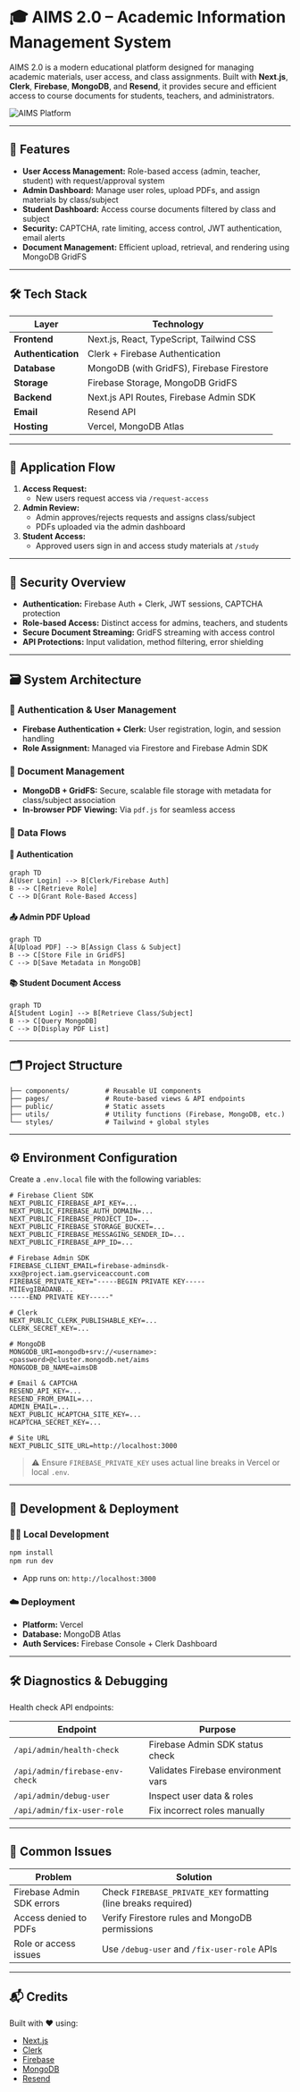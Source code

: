 # 🎓 AIMS 2.0 – Academic Information Management System

AIMS 2.0 is a modern educational platform designed for managing academic materials, user access, and class assignments. Built with **Next.js**, **Clerk**, **Firebase**, **MongoDB**, and **Resend**, it provides secure and efficient access to course documents for students, teachers, and administrators.

![AIMS Platform](public/img/academic.png)

---

## 🚀 Features

- **User Access Management:** Role-based access (admin, teacher, student) with request/approval system  
- **Admin Dashboard:** Manage user roles, upload PDFs, and assign materials by class/subject  
- **Student Dashboard:** Access course documents filtered by class and subject  
- **Security:** CAPTCHA, rate limiting, access control, JWT authentication, email alerts  
- **Document Management:** Efficient upload, retrieval, and rendering using MongoDB GridFS  

---

## 🛠️ Tech Stack

| Layer              | Technology                               |
|--------------------|------------------------------------------|
| **Frontend**       | Next.js, React, TypeScript, Tailwind CSS |
| **Authentication** | Clerk + Firebase Authentication          |
| **Database**       | MongoDB (with GridFS), Firebase Firestore|
| **Storage**        | Firebase Storage, MongoDB GridFS         |
| **Backend**        | Next.js API Routes, Firebase Admin SDK   |
| **Email**          | Resend API                               |
| **Hosting**        | Vercel, MongoDB Atlas                    |

---

## 🧭 Application Flow

1. **Access Request:**  
   - New users request access via `/request-access`
2. **Admin Review:**  
   - Admin approves/rejects requests and assigns class/subject
   - PDFs uploaded via the admin dashboard
3. **Student Access:**  
   - Approved users sign in and access study materials at `/study`

---

## 🔐 Security Overview

- **Authentication:** Firebase Auth + Clerk, JWT sessions, CAPTCHA protection  
- **Role-based Access:** Distinct access for admins, teachers, and students  
- **Secure Document Streaming:** GridFS streaming with access control  
- **API Protections:** Input validation, method filtering, error shielding  

---

## 🗃️ System Architecture

### 🔑 Authentication & User Management
- **Firebase Authentication + Clerk:** User registration, login, and session handling
- **Role Assignment:** Managed via Firestore and Firebase Admin SDK

### 📄 Document Management
- **MongoDB + GridFS:** Secure, scalable file storage with metadata for class/subject association
- **In-browser PDF Viewing:** Via `pdf.js` for seamless access

### 🧭 Data Flows

#### 🔐 Authentication
```mermaid
graph TD
A[User Login] --> B[Clerk/Firebase Auth]
B --> C[Retrieve Role]
C --> D[Grant Role-Based Access]
```

#### 📤 Admin PDF Upload
```mermaid
graph TD
A[Upload PDF] --> B[Assign Class & Subject]
B --> C[Store File in GridFS]
C --> D[Save Metadata in MongoDB]
```

#### 📚 Student Document Access
```mermaid
graph TD
A[Student Login] --> B[Retrieve Class/Subject]
B --> C[Query MongoDB]
C --> D[Display PDF List]
```

---

## 🗂️ Project Structure

```
├── components/         # Reusable UI components
├── pages/              # Route-based views & API endpoints
├── public/             # Static assets
├── utils/              # Utility functions (Firebase, MongoDB, etc.)
└── styles/             # Tailwind + global styles
```

---

## ⚙️ Environment Configuration

Create a `.env.local` file with the following variables:

```env
# Firebase Client SDK
NEXT_PUBLIC_FIREBASE_API_KEY=...
NEXT_PUBLIC_FIREBASE_AUTH_DOMAIN=...
NEXT_PUBLIC_FIREBASE_PROJECT_ID=...
NEXT_PUBLIC_FIREBASE_STORAGE_BUCKET=...
NEXT_PUBLIC_FIREBASE_MESSAGING_SENDER_ID=...
NEXT_PUBLIC_FIREBASE_APP_ID=...

# Firebase Admin SDK
FIREBASE_CLIENT_EMAIL=firebase-adminsdk-xxx@project.iam.gserviceaccount.com
FIREBASE_PRIVATE_KEY="-----BEGIN PRIVATE KEY-----
MIIEvgIBADANB...
-----END PRIVATE KEY-----"

# Clerk
NEXT_PUBLIC_CLERK_PUBLISHABLE_KEY=...
CLERK_SECRET_KEY=...

# MongoDB
MONGODB_URI=mongodb+srv://<username>:<password>@cluster.mongodb.net/aims
MONGODB_DB_NAME=aimsDB

# Email & CAPTCHA
RESEND_API_KEY=...
RESEND_FROM_EMAIL=...
ADMIN_EMAIL=...
NEXT_PUBLIC_HCAPTCHA_SITE_KEY=...
HCAPTCHA_SECRET_KEY=...

# Site URL
NEXT_PUBLIC_SITE_URL=http://localhost:3000
```

> ⚠️ Ensure `FIREBASE_PRIVATE_KEY` uses actual line breaks in Vercel or local `.env`.

---

## 🧪 Development & Deployment

### 🧑‍💻 Local Development

```bash
npm install
npm run dev
```

- App runs on: `http://localhost:3000`

### ☁️ Deployment

- **Platform:** Vercel  
- **Database:** MongoDB Atlas  
- **Auth Services:** Firebase Console + Clerk Dashboard

---

## 🛠️ Diagnostics & Debugging

Health check API endpoints:

| Endpoint                            | Purpose                             |
|-------------------------------------|-------------------------------------|
| `/api/admin/health-check`           | Firebase Admin SDK status check     |
| `/api/admin/firebase-env-check`     | Validates Firebase environment vars |
| `/api/admin/debug-user`             | Inspect user data & roles           |
| `/api/admin/fix-user-role`          | Fix incorrect roles manually        |

---

## 🧩 Common Issues

| Problem                          | Solution                                                                 |
|----------------------------------|--------------------------------------------------------------------------|
| Firebase Admin SDK errors        | Check `FIREBASE_PRIVATE_KEY` formatting (line breaks required)           |
| Access denied to PDFs            | Verify Firestore rules and MongoDB permissions                           |
| Role or access issues            | Use `/debug-user` and `/fix-user-role` APIs                              |

---

## 📬 Credits

Built with ❤️ using:
- [Next.js](https://nextjs.org/)
- [Clerk](https://clerk.com/)
- [Firebase](https://firebase.google.com/)
- [MongoDB](https://mongodb.com/)
- [Resend](https://resend.com/)